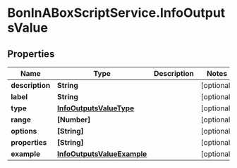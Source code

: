 # BonInABoxScriptService.InfoOutputsValue

## Properties

Name | Type | Description | Notes
------------ | ------------- | ------------- | -------------
**description** | **String** |  | [optional] 
**label** | **String** |  | [optional] 
**type** | [**InfoOutputsValueType**](InfoOutputsValueType.md) |  | [optional] 
**range** | **[Number]** |  | [optional] 
**options** | **[String]** |  | [optional] 
**properties** | **[String]** |  | [optional] 
**example** | [**InfoOutputsValueExample**](InfoOutputsValueExample.md) |  | [optional] 


